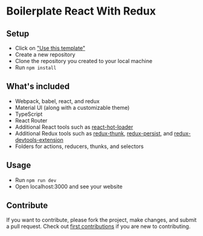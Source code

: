 # Boilerplate React With Redux

## Setup

- Click on ["Use this template"](https://github.com/YashTotale/boilerplate-react-with-redux/generate)
- Create a new repository
- Clone the repository you created to your local machine
- Run `npm install`

## What's included

- Webpack, babel, react, and redux
- Material UI (along with a customizable theme)
- TypeScript
- React Router
- Additional React tools such as [react-hot-loader](https://github.com/gaearon/react-hot-loader)
- Additional Redux tools such as [redux-thunk](https://github.com/reduxjs/redux-thunk), [redux-persist](https://github.com/rt2zz/redux-persist), and [redux-devtools-extension](https://github.com/zalmoxisus/redux-devtools-extension)
- Folders for actions, reducers, thunks, and selectors

## Usage

- Run `npm run dev`
- Open localhost:3000 and see your website

## Contribute

If you want to contribute, please fork the project, make changes, and submit a pull request. Check out [first contributions](https://github.com/firstcontributions/first-contributions) if you are new to contributing.
